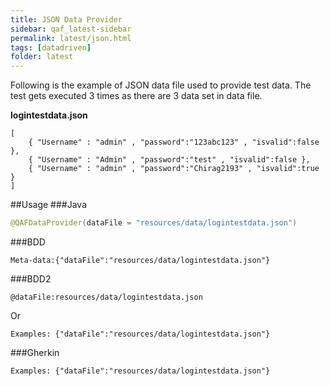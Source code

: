 ```yaml
---
title: JSON Data Provider
sidebar: qaf_latest-sidebar
permalink: latest/json.html
tags: [datadriven]
folder: latest
---
```

Following is the example of JSON data file used to provide test data. The test gets executed 3 times as there are 3 data set in data file.

**logintestdata.json**

```
[
    { "Username" : "admin" , "password":"123abc123" , "isvalid":false },
    { "Username" : "Admin" , "password":"test" , "isvalid":false },
    { "Username" : "admin" , "password":"Chirag2193" , "isvalid":true }
]
```

##Usage
###Java
```java
@QAFDataProvider(dataFile = "resources/data/logintestdata.json")

```
###BDD
```
Meta-data:{"dataFile":"resources/data/logintestdata.json"}
```

###BDD2
```
@dataFile:resources/data/logintestdata.json

```
Or

```
Examples: {"dataFile":"resources/data/logintestdata.json"}

```

###Gherkin
```
Examples: {"dataFile":"resources/data/logintestdata.json"}

```


